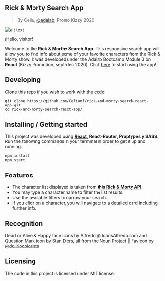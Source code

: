 ## Rick & Morty Search App

> By Celia, [@adalab](https://github.com/Adalab), Promo Kizzy 2020

![alt text](https://github.com/Celiamf/rick-and-morty-search-react-app/blob/master/src/images/app_screenshot.png?raw=true)

¡Hello, visitor!

Welcome to the **Rick & Morthy Search App**. This responsive search app will allow you to find info about some of your favorite characters from the Rick & Morty show. It was developed under the Adalab Bootcamp Module 3 on **React** (Kizzy Promotion, sept-dec 2020).
Click [here](https://celiamf.github.io/rick-and-morty-search-react-app/#/) to start using the app!

## Developing

Clone this repo if you wish to work with the code:

```shell
git clone https://github.com/Celiamf/rick-and-morty-search-react-app.git
cd rick-and-morty-search-react-app/
```

## Installing / Getting started

This project was developed using **[React](https://github.com/facebook/create-react-app), React-Router, Proptypes y SASS**. Run the following commands in your terminal in order to get it up and running.

```shell
npm install
npm start
```

## Features

- The character list displayed is taken from **[this Rick & Morty API](https://rickandmortyapi.com/documentation/#get-all-characters)**.
- You may type a character name to filter the list results.
- Use the available filters to narrow your search.
- If you click on a character, you will navigate to a detailed card including further info.

## Recognition

Dead or Alive & Happy face icons by Alfredo @ IconsAlfredo.com and Question Mark icon by Stan Diers, all from the [Noun Project](https://thenounproject.com/) || Favicon by [@deliriocolorista](https://www.domestika.org/es/deliriocolorista).

## Licensing

The code in this project is licensed under MIT license.
